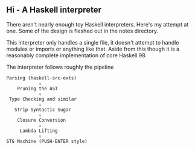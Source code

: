 ## Hi - A Haskell interpreter

There aren't nearly enough toy Haskell interpreters. Here's my attempt
at one. Some of the design is fleshed out in the notes directory.

This interpreter only handles a single file, it doesn't attempt to
handle modules or imports or anything like that. Aside from this
though it is a reasonably complete implementation of core Haskell 98.

The interpreter follows roughly the pipeline

    Parsing (haskell-src-exts)
                ⇓
        Pruning the AST
                ⇓
     Type Checking and similar
                ⇓
       Strip Syntactic Sugar
                ⇓
        Closure Conversion
                ⇓
         Lambda Lifting
                ⇓
    STG Machine (PUSH-ENTER style)
